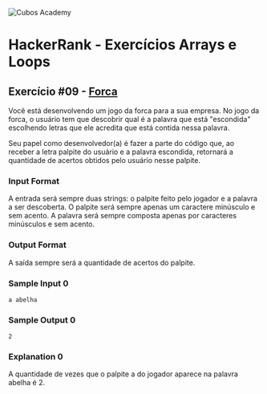 ![Cubos Academy](https://i.imgur.com/xG74tOh.png)

# HackerRank - Exercícios Arrays e Loops

## Exercício #09 - [Forca](https://www.hackerrank.com/contests/arrays-e-loops/challenges/forca-2)

Você está desenvolvendo um jogo da forca para a sua empresa. No jogo da forca, o usuário tem que descobrir qual é a palavra que está "escondida" escolhendo letras que ele acredita que está contida nessa palavra.

Seu papel como desenvolvedor(a) é fazer a parte do código que, ao receber a letra palpite do usuário e a palavra escondida, retornará a quantidade de acertos obtidos pelo usuário nesse palpite.

### Input Format

A entrada será sempre duas strings: o palpite feito pelo jogador e a palavra a ser descoberta. O palpite será sempre apenas um caractere minúsculo e sem acento. A palavra será sempre composta apenas por caracteres minúsculos e sem acento.

### Output Format

A saída sempre será a quantidade de acertos do palpite.

### Sample Input 0

`a abelha`

### Sample Output 0

`2`

### Explanation 0

A quantidade de vezes que o palpite a do jogador aparece na palavra abelha é 2.
